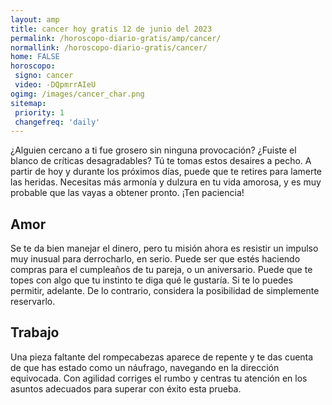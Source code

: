 ```yaml
---
layout: amp
title: cancer hoy gratis 12 de junio del 2023 
permalink: /horoscopo-diario-gratis/amp/cancer/
normallink: /horoscopo-diario-gratis/cancer/
home: FALSE
horoscopo:
 signo: cancer
 video: -DQpmrrAIeU
ogimg: /images/cancer_char.png
sitemap:
 priority: 1
 changefreq: 'daily'
---
```



¿Alguien cercano a ti fue grosero sin ninguna provocación? ¿Fuiste el blanco de críticas desagradables? Tú te tomas estos desaires a pecho. A partir de hoy y durante los próximos días, puede que te retires para lamerte las heridas. Necesitas más armonía y dulzura en tu vida amorosa, y es muy probable que las vayas a obtener pronto. ¡Ten paciencia!

## Amor

Se te da bien manejar el dinero, pero tu misión ahora es resistir un impulso muy inusual para derrocharlo, en serio. Puede ser que estés haciendo compras para el cumpleaños de tu pareja, o un aniversario. Puede que te topes con algo que tu instinto te diga qué le gustaría. Si te lo puedes permitir, adelante. De lo contrario, considera la posibilidad de simplemente reservarlo.

## Trabajo

Una pieza faltante del rompecabezas aparece de repente y te das cuenta de que has estado como un náufrago, navegando en la dirección equivocada. Con agilidad corriges el rumbo y centras tu atención en los asuntos adecuados para superar con éxito esta prueba.